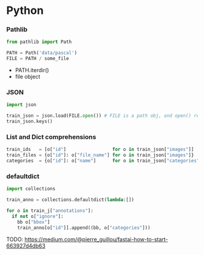 # Python

### Pathlib

```python
from pathlib import Path

PATH = Path('data/pascal')
FILE = PATH / some_file
```

* PATH.iterdir()
* file object

### JSON

```python
import json

train_json = json.load(FILE.open()) # FILE is a path obj, and open() returns a file obj
train_json.keys()
```

### List and Dict comprehensions

```python
train_ids   = [o["id"]                 for o in train_json["images"]]      # list comprehension
train_files = {o["id"]: o["file_name"] for o in train_json["images"]}      # dict comprehension
categories  = {o["id"]: o["name"]      for o in train_json["categories"]}  # dict comprehension
```

### defaultdict

```python
import collections

train_anno = collections.defaultdict(lambda:[])

for o in train_j["annotations"]:
  if not o["ignore"]:
    bb o["bbox"]
    train_anno[o["id"]].append((bb, o["categories"]))
```

TODO: https://medium.com/@pierre_guillou/fastai-how-to-start-663927d4db63

